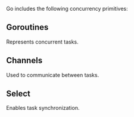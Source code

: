 Go includes the following concurrency primitives:

## Goroutines
Represents concurrent tasks.

## Channels
Used to communicate between tasks.

## Select
Enables task synchronization.
